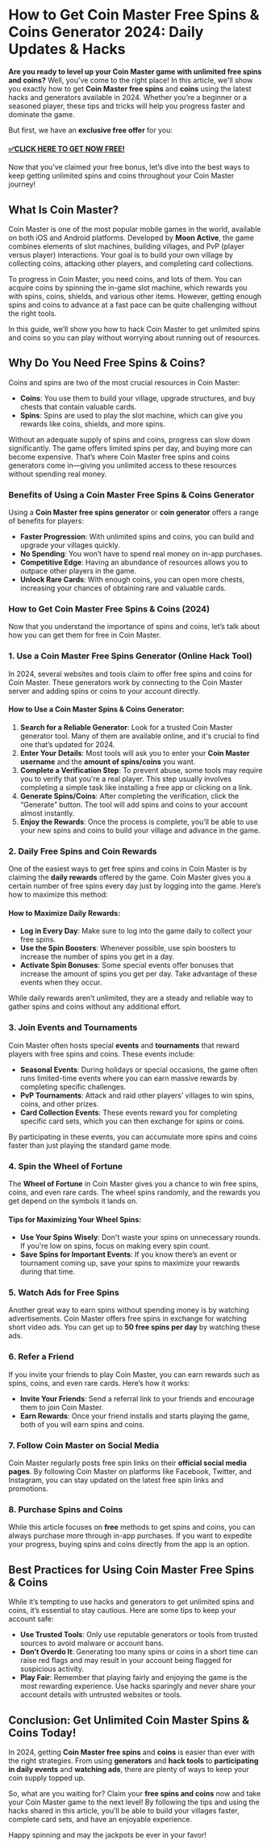 # How to Get Coin Master Free Spins & Coins Generator 2024: Daily Updates & Hacks

**Are you ready to level up your Coin Master game with unlimited free spins and coins?** Well, you've come to the right place! In this article, we'll show you exactly how to get **Coin Master free spins** and **coins** using the latest hacks and generators available in 2024. Whether you’re a beginner or a seasoned player, these tips and tricks will help you progress faster and dominate the game.

But first, we have an **exclusive free offer** for you:

#### [✅CLICK HERE TO GET NOW FREE!](https://edris2025.github.io/spins/)

Now that you’ve claimed your free bonus, let’s dive into the best ways to keep getting unlimited spins and coins throughout your Coin Master journey!

## What Is Coin Master?

Coin Master is one of the most popular mobile games in the world, available on both iOS and Android platforms. Developed by **Moon Active**, the game combines elements of slot machines, building villages, and PvP (player versus player) interactions. Your goal is to build your own village by collecting coins, attacking other players, and completing card collections.

To progress in Coin Master, you need coins, and lots of them. You can acquire coins by spinning the in-game slot machine, which rewards you with spins, coins, shields, and various other items. However, getting enough spins and coins to advance at a fast pace can be quite challenging without the right tools.

In this guide, we’ll show you how to hack Coin Master to get unlimited spins and coins so you can play without worrying about running out of resources.

## Why Do You Need Free Spins & Coins?

Coins and spins are two of the most crucial resources in Coin Master:

- **Coins**: You use them to build your village, upgrade structures, and buy chests that contain valuable cards.
- **Spins**: Spins are used to play the slot machine, which can give you rewards like coins, shields, and more spins.

Without an adequate supply of spins and coins, progress can slow down significantly. The game offers limited spins per day, and buying more can become expensive. That’s where Coin Master free spins and coins generators come in—giving you unlimited access to these resources without spending real money.

### Benefits of Using a Coin Master Free Spins & Coins Generator

Using a **Coin Master free spins generator** or **coin generator** offers a range of benefits for players:

- **Faster Progression**: With unlimited spins and coins, you can build and upgrade your villages quickly.
- **No Spending**: You won’t have to spend real money on in-app purchases.
- **Competitive Edge**: Having an abundance of resources allows you to outpace other players in the game.
- **Unlock Rare Cards**: With enough coins, you can open more chests, increasing your chances of obtaining rare and valuable cards.
  
### How to Get Coin Master Free Spins & Coins (2024)

Now that you understand the importance of spins and coins, let’s talk about how you can get them for free in Coin Master.

### 1. **Use a Coin Master Free Spins Generator (Online Hack Tool)**

In 2024, several websites and tools claim to offer free spins and coins for Coin Master. These generators work by connecting to the Coin Master server and adding spins or coins to your account directly.

#### How to Use a Coin Master Spins & Coins Generator:

1. **Search for a Reliable Generator**: Look for a trusted Coin Master generator tool. Many of them are available online, and it's crucial to find one that’s updated for 2024.
2. **Enter Your Details**: Most tools will ask you to enter your **Coin Master username** and the **amount of spins/coins** you want.
3. **Complete a Verification Step**: To prevent abuse, some tools may require you to verify that you're a real player. This step usually involves completing a simple task like installing a free app or clicking on a link.
4. **Generate Spins/Coins**: After completing the verification, click the “Generate” button. The tool will add spins and coins to your account almost instantly.
5. **Enjoy the Rewards**: Once the process is complete, you’ll be able to use your new spins and coins to build your village and advance in the game.

### 2. **Daily Free Spins and Coin Rewards**

One of the easiest ways to get free spins and coins in Coin Master is by claiming the **daily rewards** offered by the game. Coin Master gives you a certain number of free spins every day just by logging into the game. Here’s how to maximize this method:

#### How to Maximize Daily Rewards:

- **Log in Every Day**: Make sure to log into the game daily to collect your free spins.
- **Use the Spin Boosters**: Whenever possible, use spin boosters to increase the number of spins you get in a day.
- **Activate Spin Bonuses**: Some special events offer bonuses that increase the amount of spins you get per day. Take advantage of these events when they occur.

While daily rewards aren’t unlimited, they are a steady and reliable way to gather spins and coins without any additional effort.

### 3. **Join Events and Tournaments**

Coin Master often hosts special **events** and **tournaments** that reward players with free spins and coins. These events include:

- **Seasonal Events**: During holidays or special occasions, the game often runs limited-time events where you can earn massive rewards by completing specific challenges.
- **PvP Tournaments**: Attack and raid other players’ villages to win spins, coins, and other prizes.
- **Card Collection Events**: These events reward you for completing specific card sets, which you can then exchange for spins or coins.

By participating in these events, you can accumulate more spins and coins faster than just playing the standard game mode.

### 4. **Spin the Wheel of Fortune**

The **Wheel of Fortune** in Coin Master gives you a chance to win free spins, coins, and even rare cards. The wheel spins randomly, and the rewards you get depend on the symbols it lands on.

#### Tips for Maximizing Your Wheel Spins:

- **Use Your Spins Wisely**: Don't waste your spins on unnecessary rounds. If you're low on spins, focus on making every spin count.
- **Save Spins for Important Events**: If you know there’s an event or tournament coming up, save your spins to maximize your rewards during that time.

### 5. **Watch Ads for Free Spins**

Another great way to earn spins without spending money is by watching advertisements. Coin Master offers free spins in exchange for watching short video ads. You can get up to **50 free spins per day** by watching these ads.

### 6. **Refer a Friend**

If you invite your friends to play Coin Master, you can earn rewards such as spins, coins, and even rare cards. Here’s how it works:

- **Invite Your Friends**: Send a referral link to your friends and encourage them to join Coin Master.
- **Earn Rewards**: Once your friend installs and starts playing the game, both of you will earn spins and coins.

### 7. **Follow Coin Master on Social Media**

Coin Master regularly posts free spin links on their **official social media pages**. By following Coin Master on platforms like Facebook, Twitter, and Instagram, you can stay updated on the latest free spin links and promotions.

### 8. **Purchase Spins and Coins**

While this article focuses on **free** methods to get spins and coins, you can always purchase more through in-app purchases. If you want to expedite your progress, buying spins and coins directly from the app is an option.

## Best Practices for Using Coin Master Free Spins & Coins

While it’s tempting to use hacks and generators to get unlimited spins and coins, it’s essential to stay cautious. Here are some tips to keep your account safe:

- **Use Trusted Tools**: Only use reputable generators or tools from trusted sources to avoid malware or account bans.
- **Don’t Overdo It**: Generating too many spins or coins in a short time can raise red flags and may result in your account being flagged for suspicious activity.
- **Play Fair**: Remember that playing fairly and enjoying the game is the most rewarding experience. Use hacks sparingly and never share your account details with untrusted websites or tools.

## Conclusion: Get Unlimited Coin Master Spins & Coins Today!

In 2024, getting **Coin Master free spins** and **coins** is easier than ever with the right strategies. From using **generators** and **hack tools** to **participating in daily events** and **watching ads**, there are plenty of ways to keep your coin supply topped up.

So, what are you waiting for? Claim your **free spins and coins** now and take your Coin Master game to the next level! By following the tips and using the hacks shared in this article, you'll be able to build your villages faster, complete card sets, and have an enjoyable experience.

Happy spinning and may the jackpots be ever in your favor!
